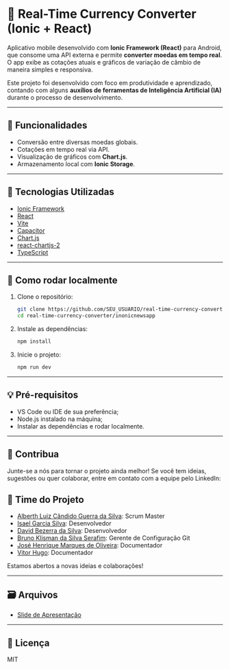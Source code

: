 # 💱 Real-Time Currency Converter (Ionic + React)

Aplicativo mobile desenvolvido com **Ionic Framework (React)** para Android, que consome uma API externa e permite **converter moedas em tempo real**. O app exibe as cotações atuais e gráficos de variação de câmbio de maneira simples e responsiva.

Este projeto foi desenvolvido com foco em produtividade e aprendizado, contando com alguns **auxílios de ferramentas de Inteligência Artificial (IA)** durante o processo de desenvolvimento.

---

## 📱 Funcionalidades

- Conversão entre diversas moedas globais.
- Cotações em tempo real via API.
- Visualização de gráficos com **Chart.js**.
- Armazenamento local com **Ionic Storage**.

---

## 🚀 Tecnologias Utilizadas

- [Ionic Framework](https://ionicframework.com/)
- [React](https://react.dev/)
- [Vite](https://vitejs.dev/)
- [Capacitor](https://capacitorjs.com/)
- [Chart.js](https://www.chartjs.org/)
- [react-chartjs-2](https://react-chartjs-2.js.org/)
- [TypeScript](https://www.typescriptlang.org/)

---

## 🧪 Como rodar localmente

1. Clone o repositório:
   ```bash
   git clone https://github.com/SEU_USUARIO/real-time-currency-converter.git
   cd real-time-currency-converter/inonicnewsapp

2. Instale as dependências:
   ```bash
   npm install

3. Inicie o projeto:
   ```bash
   npm run dev

---

## 💡 Pré-requisitos

- VS Code ou IDE de sua preferência;
- Node.js instalado na máquina;
- Instalar as dependências e rodar localmente.

---

## 🤝 Contribua

Junte-se a nós para tornar o projeto ainda melhor!
Se você tem ideias, sugestões ou quer colaborar, entre em contato com a equipe pelo LinkedIn:

## 👥 Time do Projeto

- [Alberth Luiz Cândido Guerra da Silva](https://www.linkedin.com/in/alberth-luiz-736527229/): Scrum Master
- [Isael Garcia Silva](https://www.linkedin.com/in/isael-garcia-7aa837271/): Desenvolvedor
- [David Bezerra da Silva](https://www.linkedin.com/in/davidbdasilva/): Desenvolvedor
- [Bruno Klisman da Silva Serafim](https://www.linkedin.com/in/bruno-klisman-30aa14267/): Gerente de Configuração Git
- [José Henrique Marques de Oliveira](https://www.linkedin.com/in/jos%C3%A9-henrique-marques-de-oliveira-50a910258/): Documentador
- [Vitor Hugo](https://www.linkedin.com/in/vitor-hugo-258130258/): Documentador

Estamos abertos a novas ideias e colaborações!

---

## 🗃️ Arquivos

- [Slide de Apresentação](https://www.canva.com/design/DAGYdLHyLfU/p9nquEEoG3Zi8zRsFKTPqw/edit?utm_content=DAGYdLHyLfU&utm_campaign=designshare&utm_medium=link2&utm_source=sharebutton)

---

## 📜 Licença

MIT
